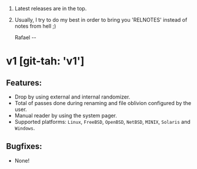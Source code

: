 1. Latest releases are in the top.
2. Usually, I try to do my best in order to bring you 'RELNOTES' instead of notes from hell ;)

    Rafael
--

# v1 [git-tah: 'v1']

## Features:

- Drop by using external and internal randomizer.
- Total of passes done during renaming and file oblivion configured by the user.
- Manual reader by using the system pager.
- Supported platforms: ``Linux``, ``FreeBSD``, ``OpenBSD``, ``NetBSD``, ``MINIX``, ``Solaris`` and ``Windows``.

## Bugfixes:

- None!

